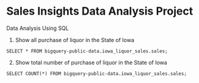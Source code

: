 # Sales Insights Data Analysis Project

Data Analysis Using SQL

1. Show all purchase of liquor in the State of Iowa

  `SELECT * FROM bigquery-public-data.iowa_liquor_sales.sales;`
  
2. Show total number of purchase of liquor in the State of Iowa

  `SELECT COUNT(*) FROM bigquery-public-data.iowa_liquor_sales.sales;`


